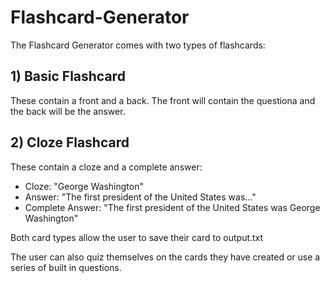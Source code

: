 # Flashcard-Generator
The Flashcard Generator comes with two types of flashcards:

## 1) Basic Flashcard
These contain a front and a back. The front will contain the questiona and the back will be the answer.

## 2) Cloze Flashcard 
These contain a cloze and a complete answer:
* Cloze: "George Washington"
* Answer: "The first president of the United States was..."
* Complete Answer: "The first president of the United States was George Washington"

Both card types allow the user to save their card to output.txt

The user can also quiz themselves on the cards they have created or use a series of built in questions.